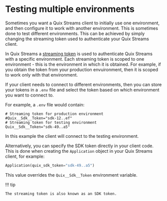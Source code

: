 # Testing multiple environments

Sometimes you want a Quix Streams client to initially use one environment, and then configure it to work with another environment. This is sometimes done to test different environments. This can be achieved by simply changing the streaming token used to authenticate your Quix Streams client.

In Quix Streams a [streaming token](../develop/authentication/streaming-token.md) is used to authenticate Quix Streams with a specific environment. Each streaming token is scoped to one environment - this is the environment in which it is obtained. For example, if you obtain the token from your production envuironment, then it is scoped to work only with that environment.

If your client needs to connect to different environments, then you can store your tokens in a `.env` file and select the token based on which environment you want to connect to. 

For example, a `.env` file would contain:

```
# Streaming token for production environment
#Quix__Sdk__Token="sdk-12..ef"
# Streaming token for testing environment
Quix__Sdk__Token="sdk-49..a5"
```

In this example the client will connect to the testing environment.

Alternatively, you can specify the SDK token directly in your client code. This is done when creating the `Application` object in your Quix Streams client, for example:

``` python
Application(quix_sdk_token="sdk-49..a5")
```

This value overrides the `Quix__Sdk__Token` environment variable.

!!! tip

    The streaming token is also known as an SDK token.
